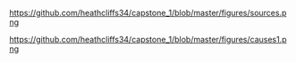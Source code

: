https://github.com/heathcliffs34/capstone_1/blob/master/figures/sources.png

https://github.com/heathcliffs34/capstone_1/blob/master/figures/causes1.png
